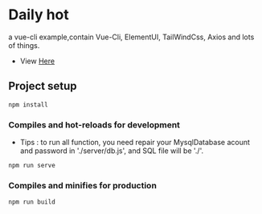 # Daily hot
 a vue-cli example,contain Vue-Cli, ElementUI, TailWindCss, Axios and lots of things.
 - View <a href="https://nesercode.github.io/">Here</a>
## Project setup

```
npm install
```

### Compiles and hot-reloads for development
- Tips : to run all function, you need repair your MysqlDatabase acount and password in './server/db.js', and SQL file will be './'.
```
npm run serve
```

### Compiles and minifies for production

```
npm run build
```
